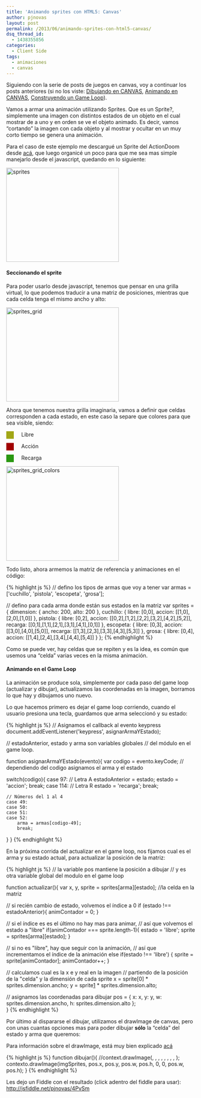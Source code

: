 ```yaml
---
title: 'Animando sprites con HTML5: Canvas'
author: pjnovas
layout: post
permalink: /2013/06/animando-sprites-con-html5-canvas/
dsq_thread_id:
  - 1438355856
categories:
  - Client Side
tags:
  - animaciones
  - canvas
---
```

Siguiendo con la serie de posts de juegos en canvas, voy a continuar los posts anteriores (si no los viste: [Dibujando en CANVAS][1], [Animando en CANVAS][2], [Construyendo un Game Loop][3]).

Vamos a armar una animación utilizando Sprites. Que es un Sprite?, simplemente una imagen con distintos estados de un objeto en el cual mostrar de a uno y en orden se ve el objeto animado. Es decir, vamos &#8220;cortando&#8221; la imagen con cada objeto y al mostrar y ocultar en un muy corto tiempo se genera una animación.

Para el caso de este ejemplo me descargué un Sprite del ActionDoom desde [acá][4], que luego organicé un poco para que me sea mas simple manejarlo desde el javascript, quedando en lo siguiente:

[<img src="//fernetjs.com/wp-content/uploads/2013/06/sprites-300x250.png" alt="sprites" width="300" height="250" class="size-medium wp-image-3688" />][5]

#### Seccionando el sprite

Para poder usarlo desde javascript, tenemos que pensar en una grilla virtual, lo que podemos traducir a una matriz de posiciones, mientras que cada celda tenga el mismo ancho y alto:

[<img src="//fernetjs.com/wp-content/uploads/2013/06/sprites_grid1-300x250.png" alt="sprites_grid" width="300" height="250" class="size-medium wp-image-3700" />][6]

Ahora que tenemos nuestra grilla imaginaria, vamos a definir que celdas corresponden a cada estado, en este caso la separe que colores para que sea visible, siendo:

<div style="width:20px; height:20px; background:#a1a615; float: left; margin: 0 20px 0 0">
</div>

Libre

<div style="width:20px; height:20px; background:#a10000; float: left; margin: 0 20px 0 0">
</div>

Acción

<div style="width:20px; height:20px; background:#2a9811; float: left; margin: 0 20px 0 0">
</div>

Recarga

[<img src="//fernetjs.com/wp-content/uploads/2013/06/sprites_grid_colors1-300x251.png" alt="sprites_grid_colors" width="300" height="251" class="size-medium wp-image-3709" />][7]

Todo listo, ahora armemos la matriz de referencia y animaciones en el código:

{% highlight js %}
// defino los tipos de armas que voy a tener
var armas = ['cuchillo', 'pistola', 'escopeta', 'grosa'];

// defino para cada arma donde están sus estados en la matriz
var sprites = {
    dimension: {
        ancho: 200,
        alto: 200
    },
    cuchillo: {
        libre: [0,0],
        accion: [[1,0],[2,0],[1,0]]
    },
    pistola: {
        libre: [0,2],
        accion: [[0,2],[1,2],[2,2],[3,2],[4,2],[5,2]],
        recarga: [[0,1],[1,1],[2,1],[3,1],[4,1],[0,1]]
    },
    escopeta: {
        libre: [0,3],
        accion: [[3,0],[4,0],[5,0]],
        recarga: [[1,3],[2,3],[3,3],[4,3],[5,3]]
    },
    grosa: {
        libre: [0,4],
        accion: [[1,4],[2,4],[3,4],[4,4],[5,4]]
    }
};
 {% endhighlight %}

Como se puede ver, hay celdas que se repiten y es la idea, es común que usemos una &#8220;celda&#8221; varias veces en la misma animación.

#### Animando en el Game Loop

La animación se produce sola, simplemente por cada paso del game loop (actualizar y dibujar), actualizamos las coordenadas en la imagen, borramos lo que hay y dibujamos uno nuevo.

Lo que hacemos primero es dejar el game loop corriendo, cuando el usuario presiona una tecla, guardamos que arma seleccionó y su estado:

{% highlight js %}
// Asignamos el callback al evento keypress
document.addEventListener('keypress', asignarArmaYEstado);

// estadoAnterior, estado y arma son variables globales 
// del módulo en el game loop.

function asignarArmaYEstado(evento){
  var codigo = evento.keyCode;
  // dependiendo del codigo asignamos el arma y el estado

  switch(codigo){
    case 97: // Letra A
        estadoAnterior = estado;
        estado = 'accion';
        break;
    case 114: // Letra R
        estado = 'recarga';
        break;

    // Números del 1 al 4
    case 49:
    case 50:
    case 51:
    case 52:
        arma = armas[codigo-49]; 
        break;
  }
}
 {% endhighlight %}

En la próxima corrida del actualizar en el game loop, nos fijamos cual es el arma y su estado actual, para actualizar la posición de la matriz:

{% highlight js %}
// la variable pos mantiene la posición a dibujar
// y es otra variable global del modulo en el game loop

function actualizar(){
  var x, y,
    sprite = sprites[arma][estado]; //la celda en la matriz

  // si recién cambio de estado, volvemos el índice a 0
  if (estado !== estadoAnterior){
    animContador = 0;
  }
  
  // si el índice es es el último no hay mas para animar,
  // así que volvemos el estado a "libre"
  if(animContador === sprite.length-1){
    estado = 'libre';
    sprite = sprites[arma][estado];
  }

  // si no es "libre", hay que seguir con la animación,
  // así que incrementamos el índice de la animación
  else if(estado !== 'libre') {
    sprite =  sprite[animContador];
    animContador++;
  }
  
  // calculamos cual es la x e y real en la imagen
  // partiendo de la posición de la "celda" y la dimensión de cada sprite
  x = sprite[0] * sprites.dimension.ancho;
  y = sprite[1] * sprites.dimension.alto;
  
  // asignamos las coordenadas para dibujar
  pos = {
    x: x,
    y: y,
    w: sprites.dimension.ancho,
    h: sprites.dimension.alto
  };   
}
 {% endhighlight %}

Por último al dispararse el dibujar, utilizamos el drawImage de canvas, pero con unas cuantas opciones mas para poder dibujar **sólo** la &#8220;celda&#8221; del estado y arma que queremos:

Para información sobre el drawImage, está muy bien explicado [acá][8]

{% highlight js %}
function dibujar(){
  //context.drawImage(<Objeto Image>, <X Sprite>, <Y Sprite>, <Ancho Sprite>, <Alto Sprite>, <X en Canvas>, <Y en Canvas>, <Ancho en Canvas>, <Alto en Canvas>);
  contexto.drawImage(imgSprites, pos.x, pos.y, pos.w, pos.h, 0, 0, pos.w, pos.h);
}
 {% endhighlight %}

Les dejo un Fiddle con el resultado (click adentro del fiddle para usar): <http://jsfiddle.net/pjnovas/4PvSm>

 [1]: http://fernetjs.com/2011/11/dibujando-en-canvas-html5/ "Dibujando en CANVAS – HTML5"
 [2]: http://fernetjs.com/2011/12/animando-en-canvas-html5/ "Animando en CANVAS – HTML5"
 [3]: http://fernetjs.com/2012/09/construyendo-un-game-loop/ "Construyendo un Game Loop"
 [4]: http://spriters-resource.com/pc_computer/actiondoom/sheet/30570
 [5]: http://fernetjs.com/wp-content/uploads/2013/06/sprites.png
 [6]: http://fernetjs.com/wp-content/uploads/2013/06/sprites_grid1.png
 [7]: http://fernetjs.com/wp-content/uploads/2013/06/sprites_grid_colors1.png
 [8]: http://www.html5canvastutorials.com/tutorials/html5-canvas-image-crop/